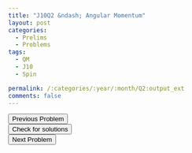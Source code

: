 ```yaml
---
title: "J10Q2 &ndash; Angular Momentum"
layout: post
categories:
  - Prelims
  - Problems
tags:
  - QM
  - J10
  - Spin

permalink: /:categories/:year/:month/Q2:output_ext
comments: false
---
```

<object data="2010J2Q.pdf" type="application/pdf" width="100%" height="500"></object>

<div class='navbar'>
	<div float='left'><button onclick="window.location='Q1.html'" >Previous Problem</button></div>
	<div float='center'><button onclick="window.location='https://princetonprelim.com/prelim/24/'">Check for solutions</button></div>
	<div float='right'><button onclick="window.location='Q3.html'" > Next Problem</button></div>
</div>
